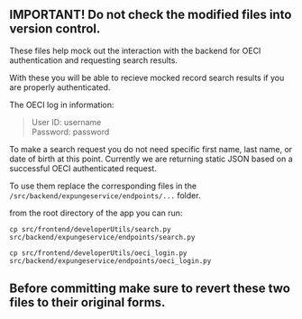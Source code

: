## IMPORTANT! Do not check the modified files into version control.

These files help mock out the interaction with the backend for OECI authentication and requesting search results.   

With these you will be able to recieve mocked record search results if you are properly authenticated.

The OECI log in information:  
> User ID: username  
> Password: password  

To make a search request you do not need specific first name, last name, or date of birth at this point. Currently we are returning static JSON based on a successful OECI authenticated request.  

To use them replace the corresponding files in the `/src/backend/expungeservice/endpoints/...` folder.  

from the root directory of the app you can run:  

`cp src/frontend/developerUtils/search.py src/backend/expungeservice/endpoints/search.py`  

`cp src/frontend/developerUtils/oeci_login.py src/backend/expungeservice/endpoints/oeci_login.py`  

## Before committing make sure to revert these two files to their original forms.  
